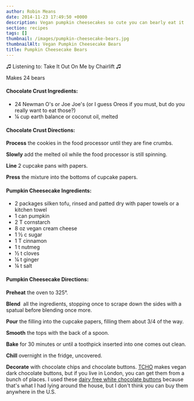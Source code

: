 ```yaml
---
author: Robin Means
date: 2014-11-23 17:49:50 +0000
description: Vegan pumpkin cheesecakes so cute you can bearly eat it
section: recipes
tags: []
thumbnail: /images/pumpkin-cheesecake-bears.jpg
thumbnailAlt: Vegan Pumpkin Cheesecake Bears
title: Pumpkin Cheesecake Bears
---
```


♫&nbsp;Listening to: Take It Out On Me by Chairlift ♫

Makes 24 bears

#### Chocolate Crust Ingredients:

- 24 Newman O's or Joe Joe's (or I guess Oreos if you must, but do you really want to eat those?)
- ¼ cup earth balance or coconut oil, melted

#### Chocolate Crust Directions:

**Process** the cookies in the food processor until they are fine crumbs.

**Slowly** add the melted oil while the food processor is still spinning.

**Line** 2 cupcake pans with papers.

**Press** the mixture into the bottoms of cupcake papers.

#### Pumpkin Cheesecake Ingredients:

- 2 packages silken tofu, rinsed and patted dry with paper towels or a kitchen towel
- 1 can pumpkin
- 2 T cornstarch
- 8 oz vegan cream cheese
- 1 ½&nbsp;c sugar
- 1 T cinnamon
- 1 t nutmeg
- ½ t cloves
- ¼ t ginger
- ¼ t salt

#### Pumpkin Cheesecake Directions:

**Preheat** the oven to 325°.

**Blend** &nbsp;all the ingredients, stopping once to scrape down the sides with a spatual before blending once more.

**Pour** the filling into the cupcake papers, filling them about 3/4 of the way.

**Smooth** the tops with the back of a spoon.

**Bake** for 30 minutes or until a toothpick inserted into one comes out clean.

**Chill** overnight in the fridge, uncovered.

**Decorate** with chocolate chips and chocolate buttons. [TCHO](http://www.tcho.com/shop/chocolate/baking) makes vegan dark chocolate buttons, but if you live in London, you can get them from a bunch of places. I used these [dairy free white chocolate buttons](http://www.amazon.com/Dairy-Free-White-Chocolate-Buttons/dp/B007C54WEQ) because that's what I had lying around the house, but I don't think you can buy them anywhere in the U.S.


